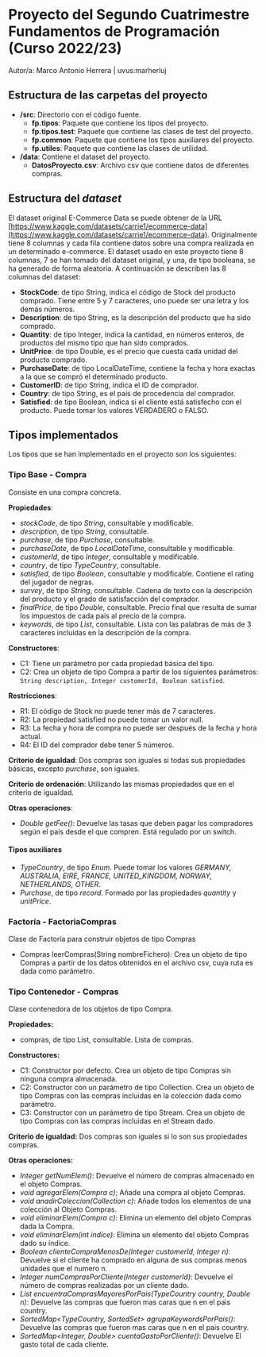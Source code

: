 # Proyecto del Segundo Cuatrimestre Fundamentos de Programación (Curso 2022/23)
Autor/a: Marco Antonio Herrera  |  uvus:marherluj

## Estructura de las carpetas del proyecto

* **/src**: Directorio con el código fuente.
  * **fp.tipos**: Paquete que contiene los tipos del proyecto.
  * **fp.tipos.test**: Paquete que contiene las clases de test del proyecto.
  * **fp.common**: Paquete que contiene los tipos auxiliares del proyecto.
  * **fp.utiles**:  Paquete que contiene las clases de utilidad. 
* **/data**: Contiene el dataset del proyecto.
    * **DatosProyecto.csv**: Archivo csv que contiene datos de diferentes compras.

## Estructura del *dataset*

El dataset original E-Commerce Data se puede obtener de la URL [https://www.kaggle.com/datasets/carrie1/ecommerce-data](https://www.kaggle.com/datasets/carrie1/ecommerce-data). Originalmente tiene 8 columnas y cada fila contiene datos sobre una compra realizada en un determinado e-commerce. El dataset usado en este proyecto tiene 8 columnas, 7 se han tomado del dataset original, y una, de tipo booleana, se ha generado de forma aleatoria. A continuación se describen las 8 columnas del dataset:

* **StockCode**: de tipo String, indica el código de Stock del producto comprado. Tiene entre 5 y 7 caracteres, uno puede ser una letra y los demás números.
* **Description**: de tipo String, es la descripción del producto que ha sido comprado.
* **Quantity**: de tipo Integer, indica la cantidad, en números enteros, de productos del mismo tipo que han  sido comprados.
* **UnitPrice**: de tipo Double, es el precio que cuesta cada unidad del producto comprado.
* **PurchaseDate**: de tipo LocalDateTime, contiene la fecha y hora exactas a la que se compró el determinado producto.
* **CustomerID**: de tipo String, indica el ID de comprador.
* **Country**: de tipo String, es el país de procedencia del comprador.
* **Satisfied**: de tipo Boolean, indica si el cliente está satisfecho con el producto. Puede tomar los valores VERDADERO o FALSO.

## Tipos implementados

Los tipos que se han implementado en el proyecto son los siguientes:

### Tipo Base - Compra
Consiste en una compra concreta.

**Propiedades**:

- _stockCode_, de tipo _String_, consultable y modificable.
- _description_, de tipo _String_, consultable.
- _purchase_, de tipo _Purchase_, consultable.
- _purchaseDate_, de tipo _LocalDateTime_, consultable y modificable.
- _customerId_, de tipo _Integer_, consultable y modificable.
- _country_, de tipo _TypeCountry_, consultable.
- _satisfied_, de tipo _Boolean_, consultable y modificable. Contiene el rating del jugador de negras.
- _survey_, de tipo _String_, consultable. Cadena de texto con la descripción del producto y el grado de satisfacción del comprador.
- _finalPrice_, de tipo _Double_, consultable. Precio final que resulta de sumar los impuestos de cada país al precio de la compra.
- _keywords_, de tipo _List<String>_, consultable. Lista con las palabras de más de 3 caracteres incluidas en la descripción de la compra.


**Constructores**: 

- C1: Tiene un parámetro por cada propiedad básica del tipo.
- C2: Crea un objeto de tipo Compra a partir de los siguientes parámetros: ```String description, Integer customerId, Boolean satisfied```.

**Restricciones**:
 
- R1: El código de Stock no puede tener más de 7 caracteres.
- R2: La propiedad satisfied no puede tomar un valor null.
- R3: La fecha y hora de compra no puede ser después de la fecha y hora actual.
- R4: El ID del comprador debe tener 5 números.

**Criterio de igualdad**: Dos compras son iguales si todas sus propiedades básicas, excepto _purchase_, son iguales.

**Criterio de ordenación**: Utilizando las mismas propiedades que en el criterio de igualdad.

**Otras operaciones**:

- _Double getFee()_: Devuelve las tasas que deben pagar los compradores según el país desde el que compren. Está regulado por un switch.

#### Tipos auxiliares

- _TypeCountry_, de tipo _Enum_. Puede tomar los valores *GERMANY, AUSTRALIA, EIRE, FRANCE, UNITED_KINGDOM, NORWAY, NETHERLANDS, OTHER*.
- _Purchase_, de tipo _record_. Formado por las propiedades _quantity_ y _unitPrice_.

### Factoría - FactoriaCompras
Clase de Factoría para construir objetos de tipo Compras
- Compras leerCompras(String nombreFichero): Crea un objeto de tipo Compras a partir de los datos obtenidos en el archivo csv, cuya ruta es dada como parámetro.

### Tipo Contenedor - Compras
Clase contenedora de los objetos de tipo Compra.

**Propiedades:**
- compras, de tipo List<Compra>, consultable. Lista de compras.

**Constructores:**
- C1: Constructor por defecto. Crea un objeto de tipo Compras sin ninguna compra almacenada.
- C2: Constructor con un parámetro de tipo Collection<Compra>. Crea un objeto de tipo Compras con las compras incluidas en la colección dada como parámetro.
- C3: Constructor con un parámetro de tipo Stream<Compra>. Crea un objeto de tipo Compras con las compras incluidas en el Stream dado.

**Criterio de igualdad:** Dos compras son iguales si lo son sus propiedades compras.

**Otras operaciones:**
- _Integer getNumElem()_: Devuelve el número de compras almacenado en el objeto Compras.
- _void agregarElem(Compra c)_; Añade una compra al objeto Compras.
- _void anadirColeccion(Collection<Compra> c)_: Añade todos los elementos de una colección al Objeto Compras.
- _void eliminarElem(Compra c)_: Elimina un elemento del objeto Compras dada la Compra.
- _void eliminarElem(int indice)_: Elimina un elemento del objeto Compras dado su índice.
- _Boolean clienteCompraMenosDe(Integer customerId, Integer n)_: Devuelve si el cliente ha comprado en alguna de sus compras menos unidades que el numero n.
- _Integer numComprasPorCliente(Integer customerId)_: Devuelve el número de compras realizadas por un cliente dado.
- _List<Compra> encuentraComprasMayoresPorPais(TypeCountry country, Double n)_: Devuelve las compras que fueron mas caras que n en el pais country.
- _SortedMap<TypeCountry, SortedSet<String>> agrupaKeywordsPorPais()_: Devuelve las compras que fueron mas caras que n en el pais country.
- _SortedMap<Integer, Double> cuentaGastoPorCliente()_: Devuelve El gasto total de cada cliente.
